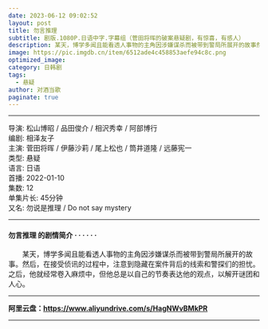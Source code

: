 ```yaml
---
date: 2023-06-12 09:02:52
layout: post
title: 勿言推理
subtitle: 剧版.1080P.日语中字.字幕组（菅田将晖的破案悬疑剧，有惊喜，有感人）
description: 某天，博学多闻且能看透人事物的主角因涉嫌谋杀而被带到警局所展开的故事然后，在接受侦讯的过程中，注意到隐藏在案件背后的线索和警探们的担忧。之后...
image: https://pic.imgdb.cn/item/6512ade4c458853aefe94c8c.png
optimized_image: 
category: 日韩剧
tags:
  - 悬疑 
author: 对酒当歌
paginate: true
---
```


---

导演: 松山博昭 / 品田俊介 / 相沢秀幸 / 阿部博行  
编剧: 相泽友子  
主演: 菅田将晖 / 伊藤沙莉 / 尾上松也 / 筒井道隆 / 远藤宪一  
类型: 悬疑  
语言: 日语  
首播: 2022-01-10  
集数: 12  
单集片长: 45分钟  
又名: 勿说是推理 / Do not say mystery  

---

#### 勿言推理 的剧情简介 · · · · · ·

　　某天，博学多闻且能看透人事物的主角因涉嫌谋杀而被带到警局所展开的故事。然后，在接受侦讯的过程中，注意到隐藏在案件背后的线索和警探们的担忧。之后，他就经常卷入麻烦中，但他总是以自己的节奏表达他的观点，以解开谜团和人心。

---

**阿里云盘：<https://www.aliyundrive.com/s/HagNWvBMkPR>**

---
